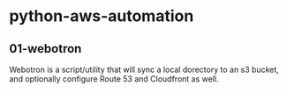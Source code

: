 # python-aws-automation


## 01-webotron

Webotron is a script/utility that will sync a local dorectory to an s3 bucket, and optionally configure Route 53 and Cloudfront as well.
